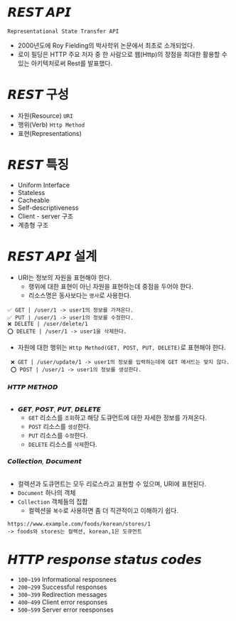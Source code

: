 # 𝙍𝙀𝙎𝙏 𝘼𝙋𝙄
`Representational State Transfer API`

- 2000년도에 Roy Fielding의 박사학위 논문에서 최초로 소개되었다.
- 로이 필딩은 HTTP 주요 저자 중 한 사람으로 웹(Http)의 장점을 최대한 활용할 수 있는 아키텍처로써 Rest를 발표했다.


# 𝙍𝙀𝙎𝙏 구성
- 자원(Resource) `URI`
- 행위(Verb) `Http Method`
- 표현(Representations)


# 𝙍𝙀𝙎𝙏 특징
- Uniform Interface
- Stateless
- Cacheable
- Self-descriptiveness
- Client - server 구조
- 계층형 구조


# 𝙍𝙀𝙎𝙏 𝘼𝙋𝙄 설계
- URI는 정보의 자원을 표현해야 한다.
    - 행위에 대한 표현이 아닌 자원을 표현하는데 중점을 두어야 한다.
    - 리소스명은 동사보다는 `명사`로 사용한다.
 ```
 ✅ GET | /user/1 -> user1의 정보를 가져온다.
 ✅ PUT | /user/1 -> user1의 정보를 수정한다.
 ❌ DELETE | /user/delete/1
 ⭕ DELETE | /user/1 -> user1을 삭제한다.
 ```

- 자원에 대한 행위는 `Http Method(GET, POST, PUT, DELETE)`로 표현해야 한다.
```
 ❌ GET | /user/update/1 -> user1의 정보를 입력하는데에 GET 메서드는 맞지 않다.
 ⭕ POST | /user/1 -> user1의 정보를 생성한다.
```

###### 𝙃𝙏𝙏𝙋 𝙈𝙀𝙏𝙃𝙊𝘿
- 𝙂𝙀𝙏, 𝙋𝙊𝙎𝙏, 𝙋𝙐𝙏, 𝘿𝙀𝙇𝙀𝙏𝙀
    - `GET` 리소스를 `조회`하고 해당 도큐먼트에 대한 자세한 정보를 가져온다.
    - `POST` 리소스를 `생성`한다.
    - `PUT` 리소스를 `수정`한다.
    - `DELETE` 리소스를 `삭제`한다.

###### 𝘾𝙤𝙡𝙡𝙚𝙘𝙩𝙞𝙤𝙣, 𝘿𝙤𝙘𝙪𝙢𝙚𝙣𝙩
- 컬렉션과 도큐먼트는 모두 리로스라고 표현할 수 있으며, URI에 표현된다.
- `Document` 하나의 객체
- `Collection` 객체들의 집합
    - 컬렉션을 `복수`로 사용하면 좀 더 직관적이고 이해하기 쉽다.
 ```
 https://www.example.com/foods/korean/stores/1
 -> foods와 stores는 컬렉션, korean,1은 도큐먼트
 ```


# 𝙃𝙏𝙏𝙋 𝙧𝙚𝙨𝙥𝙤𝙣𝙨𝙚 𝙨𝙩𝙖𝙩𝙪𝙨 𝙘𝙤𝙙𝙚𝙨
- `100~199` Informational resposnees
- `200~299` Successful responses
- `300~399` Redirection messages
- `400~499` Client error responses
- `500~599` Server error reesponses

